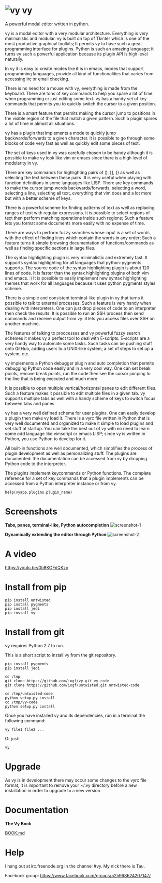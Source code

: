 ![vy](vy.png) vy
================

A powerful modal editor written in python.

vy is a modal editor with a very modular architecture. Everything is very minimalistic and modular. 
vy is built on top of Tkinter which is one of the most productive graphical toolkits; It permits vy
to have such a great programming interface for plugins. Python is such an amazing language;
it turns vy such a powerful application because its plugin API is high level naturally.

In vy it is easy to create modes like it is in emacs, modes that support programming languages, 
provide all kind of functionalities that varies from accessing irc or email checking.

There is no need for a mouse with vy, everything is made from the keyboard. There are tons of key commands to help 
you spare a lot of time when programming or just editing some text. vy has a handy set of key commands that
permits you to quickly switch the cursor to a given position. 

There is a smart feature that permits making the cursor jump to positions in the visible region of the file 
that match a given pattern. Such a plugin spares a lot of time in almost all situations.

vy has a plugin that implements a mode to quickly jump backwards/forwards to a given character. It is possible
to go through some blocks of code very fast as well as quickly edit some pieces of text. 

The set of keys used in vy was carefully chosen to be handy although it is possible to make vy look like vim or emacs since
there is a high level of modularity in vy.

There are key commands for highlighting pairs of (), [], {} as well as selecting the text between these pairs. 
It is very useful when playing with function definitions in some languages like LISP. There are
key commands to make the cursor jump words backwards/forwards, selecting a word, selecting a line, selecting
all text, everything that vim does and a lot more but with a better scheme of keys.

There is a powerful scheme for finding patterns of text as well as replacing ranges of text with regular 
expressions. It is possible to select regions of text then perform matching operations inside such regions; 
Such a feature lets you format some documents more easily with no expense of time.

There are ways to perform fuzzy searches whose input is a set of words, with the effect of finding lines which contain the words in any order;
Such a feature turns it simple browsing documentation of functions/commands as well as finding specific sections in large files.

The syntax highlighting plugin is very minimalistic and extremely fast. It supports syntax highlighting 
for all languages that python-pygments supports. The source code of the syntax highlighting plugin is about 
120 lines of code. It is faster than the syntax highlighting plugins of both vim and emacs. :)
It is possible to easily implement new syntax highlighting themes that work for all languages because it uses
python pygments styles scheme.

There is a simple and consistent terminal-like plugin in vy that turns it possible to talk to external processes.
Such a feature is very handy when dealing with interpreters. One can just drop pieces of code to an interpreter
then check the results. It is possible to run an SSH process then send commands and receive 
output from vy: it lets you access files over SSH on another machine.

The features of talking to proccesses and vy powerful fuzzy search schemes it makes vy a perfect tool to deal with
E-scripts. E-scripts are a very handy way to automate some tasks. Such tasks can be pushing stuff onto GitHub, adding users 
to a UNIX-like system, a set of steps to set up a system, etc. 

vy implements a Python debugger plugin and auto completion that permits debugging Python code easily and in a very cool way. 
One can set break points, remove break points, run the code then see the cursor jumping to the line 
that is being executed and much more.

It is possible to open multiple vertical/horizontal panes to edit different files. Such a feature makes it possible
to edit multiple files in a given tab. vy supports multiple tabs as well with a handy scheme of keys
to switch focus between tabs and panes. 

vy has a very well defined scheme for user plugins. One can easily develop a plugin then make vy load it.
There is a vyrc file written in Python that is very well documented and organized to make it simple to load
plugins and set stuff at startup. You can take the best out of vy with no need to learn some odd language
like vimscript or emacs LISP; since vy is written in Python, you use Python to develop for it.

All built-in functions are well documented, which simplifies the process of plugin development as well as personalizing stuff.
The plugins are documented: the documentation can be accessed from vy by dropping Python code to the interpreter.

The plugins implement keycommands or Python functions. The complete reference for a set of key commands that a plugin implements 
can be accessed from a Python interpreter instance or from vy.
    
    help(vyapp.plugins.plugin_name)


Screenshots
===========

**Tabs, panes, terminal-like, Python autocompletion**
![screenshot-1](screenshot-1.jpg)

**Dynamically extending the editor through Python**
![screenshot-2](screenshot-2.jpg)


A video
=======

https://youtu.be/0bBKOFdQKzo

Install from pip
================
    
    pip install untwisted
    pip install pygments
    pip install jedi
    pip install vy


Install from git
================

vy requires Python 2.7 to run.

This is a short script to install vy from the git repository.

    pip install pygments
    pip install jedi

    cd /tmp
    git clone https://github.com/iogf/vy.git vy-code
    git clone https://github.com/iogf/untwisted.git untwisted-code

    cd /tmp/untwisted-code
    python setup.py install
    cd /tmp/vy-code
    python setup.py install

Once you have installed vy and its dependencies,
run in a terminal the following command:

    vy file1 file2 ...

Or just:

    vy

Upgrade
=======

As vy is in development there may occur some changes to the vyrc file format, it is important to remove
your ~/.vy directory before a new installation in order to upgrade to a new version.


Documentation
=============

**The Vy Book**

[BOOK.md](BOOK.md)


Help
====

I hang out at irc.freenode.org in the channel #vy.
My nick there is Tau.

Facebook group:
https://www.facebook.com/groups/525968624207147/








